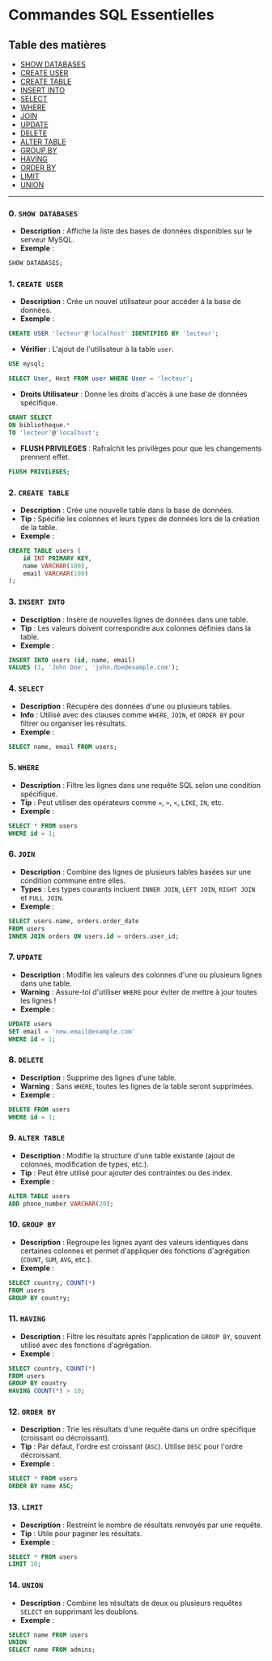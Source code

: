# Commandes SQL Essentielles

## Table des matières
- [SHOW DATABASES](#showdatabases)
- [CREATE USER](#createuser)
- [CREATE TABLE](#createtable)
- [INSERT INTO](#insertinto)
- [SELECT](#select)
- [WHERE](#where)
- [JOIN](#join)
- [UPDATE](#update)
- [DELETE](#delete)
- [ALTER TABLE](#altertable)
- [GROUP BY](#groupby)
- [HAVING](#having)
- [ORDER BY](#orderby)
- [LIMIT](#limit)
- [UNION](#union)

---

### 0. `SHOW DATABASES` <a name="showdatabases"></a>
- **Description** : Affiche la liste des bases de données disponibles sur le serveur MySQL.
- **Exemple** :
```sql
SHOW DATABASES;
```

### 1. `CREATE USER` <a name="createuser"></a>
- **Description** : Crée un nouvel utilisateur pour accéder à la base de données.
- **Exemple** :
```sql
CREATE USER 'lecteur'@'localhost' IDENTIFIED BY 'lecteur';
```

- **Vérifier** : L'ajout de l'utilisateur à la table `user`.
```sql
USE mysql;

SELECT User, Host FROM user WHERE User = 'lecteur';
```

- **Droits Utilisateur** : Donne les droits d'accès à une base de données spécifique.
```sql
GRANT SELECT
ON bibliotheque.*
TO 'lecteur'@'localhost';
```

- **FLUSH PRIVILEGES** : Rafraîchit les privilèges pour que les changements prennent effet.
```sql
FLUSH PRIVILEGES;
```

### 2. `CREATE TABLE` <a name="createtable"></a>
- **Description** : Crée une nouvelle table dans la base de données.
- **Tip** : Spécifie les colonnes et leurs types de données lors de la création de la table.
- **Exemple** :
```sql
CREATE TABLE users (
    id INT PRIMARY KEY,
    name VARCHAR(100),
    email VARCHAR(100)
);
```

### 3. `INSERT INTO` <a name="insertinto"></a>
- **Description** : Insère de nouvelles lignes de données dans une table.
- **Tip** : Les valeurs doivent correspondre aux colonnes définies dans la table.
- **Exemple** :
```sql
INSERT INTO users (id, name, email)
VALUES (1, 'John Doe', 'john.doe@example.com');
```

### 4. `SELECT` <a name="select"></a>
- **Description** : Récupère des données d'une ou plusieurs tables.
- **Info** : Utilisé avec des clauses comme `WHERE`, `JOIN`, et `ORDER BY` pour filtrer ou organiser les résultats.
- **Exemple** :
```sql
SELECT name, email FROM users;
```

### 5. `WHERE` <a name="where"></a>
- **Description** : Filtre les lignes dans une requête SQL selon une condition spécifique.
- **Tip** : Peut utiliser des opérateurs comme `=`, `>`, `<`, `LIKE`, `IN`, etc.
- **Exemple** :
```sql
SELECT * FROM users
WHERE id = 1;
```

### 6. `JOIN` <a name="join"></a>
- **Description** : Combine des lignes de plusieurs tables basées sur une condition commune entre elles.
- **Types** : Les types courants incluent `INNER JOIN`, `LEFT JOIN`, `RIGHT JOIN` et `FULL JOIN`.
- **Exemple** :
```sql
SELECT users.name, orders.order_date
FROM users
INNER JOIN orders ON users.id = orders.user_id;
```

### 7. `UPDATE` <a name="update"></a>
- **Description** : Modifie les valeurs des colonnes d'une ou plusieurs lignes dans une table.
- **Warning** : Assure-toi d'utiliser `WHERE` pour éviter de mettre à jour toutes les lignes !
- **Exemple** :
```sql
UPDATE users
SET email = 'new.email@example.com'
WHERE id = 1;
```

### 8. `DELETE` <a name="delete"></a>
- **Description** : Supprime des lignes d'une table.
- **Warning** : Sans `WHERE`, toutes les lignes de la table seront supprimées.
- **Exemple** :
```sql
DELETE FROM users
WHERE id = 1;
```

### 9. `ALTER TABLE` <a name="altertable"></a>
- **Description** : Modifie la structure d'une table existante (ajout de colonnes, modification de types, etc.).
- **Tip** : Peut être utilisé pour ajouter des contraintes ou des index.
- **Exemple** :
```sql
ALTER TABLE users
ADD phone_number VARCHAR(20);
```

### 10. `GROUP BY` <a name="groupby"></a>
- **Description** : Regroupe les lignes ayant des valeurs identiques dans certaines colonnes et permet d'appliquer des fonctions d'agrégation (`COUNT`, `SUM`, `AVG`, etc.).
- **Exemple** :
```sql
SELECT country, COUNT(*)
FROM users
GROUP BY country;
```

### 11. `HAVING` <a name="having"></a>
- **Description** : Filtre les résultats après l'application de `GROUP BY`, souvent utilisé avec des fonctions d'agrégation.
- **Exemple** :
```sql
SELECT country, COUNT(*)
FROM users
GROUP BY country
HAVING COUNT(*) > 10;
```

### 12. `ORDER BY` <a name="orderby"></a>
- **Description** : Trie les résultats d'une requête dans un ordre spécifique (croissant ou décroissant).
- **Tip** : Par défaut, l'ordre est croissant (`ASC`). Utilise `DESC` pour l'ordre décroissant.
- **Exemple** :
```sql
SELECT * FROM users
ORDER BY name ASC;
```

### 13. `LIMIT` <a name="limit"></a>
- **Description** : Restreint le nombre de résultats renvoyés par une requête.
- **Tip** : Utile pour paginer les résultats.
- **Exemple** :
```sql
SELECT * FROM users
LIMIT 10;
```

### 14. `UNION` <a name="union"></a>
- **Description** : Combine les résultats de deux ou plusieurs requêtes `SELECT` en supprimant les doublons.
- **Exemple** :
```sql
SELECT name FROM users
UNION
SELECT name FROM admins;
```
